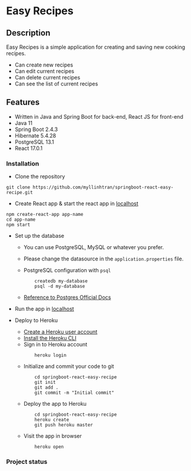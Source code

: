 # Easy Recipes

## Description
Easy Recipes is a simple application for creating and saving new cooking recipes.
* Can create new recipes
* Can edit current recipes
* Can delete current recipes
* Can see the list of current recipes


## Features
* Written in Java and Spring Boot for back-end, React JS for front-end
* Java 11
* Spring Boot 2.4.3
* Hibernate 5.4.28
* PostgreSQL 13.1
* React 17.0.1


### Installation

* Clone the repository
```
git clone https://github.com/myllinhtran/springboot-react-easy-recipe.git
```

* Create React app & start the react app in [localhost](http://localhost:3000)
```
npm create-react-app app-name
cd app-name
npm start
```

* Set up the database
    * You can use PostgreSQL, MySQL or whatever you prefer. 
    * Please change the datasource in the ``` application.properties ``` file. 
    * PostgreSQL configuration with ``` psql ```
        ```
            createdb my-database
            psql -d my-database
        ```
    
    * [Reference to Postgres Official Docs](https://www.postgresql.org/docs)

* Run the app in [localhost](http://localhost:8080)

* Deploy to Heroku
    * [Create a Heroku user account](https://signup.heroku.com/devcenter)
    * [Install the Heroku CLI](https://devcenter.heroku.com/articles/heroku-cli#download-and-install)
    * Sign in to Heroku account 
        ``` 
            heroku login 
        ```
    * Initialize and commit your code to git
        ```
            cd springboot-react-easy-recipe
            git init
            git add .
            git commit -m "Initial commit"
        ```
    * Deploy the app to Heroku
        ```      
            cd springboot-react-easy-recipe
            heroku create
            git push heroku master
        ```
    * Visit the app in browser
        ```
            heroku open
        ```

### Project status